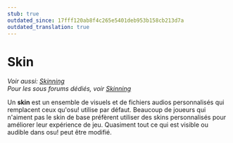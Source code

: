 ```yaml
---
stub: true
outdated_since: 17fff120ab8f4c265e5401deb953b158cb213d7a
outdated_translation: true
---
```


# Skin

*Voir aussi: [Skinning](/wiki/Skinning)*\
*Pour les sous forums dédiés, voir [Skinning](https://osu.ppy.sh/community/forums/15)*

Un **skin** est un ensemble de visuels et de fichiers audios personnalisés qui remplacent ceux qu'osu! utilise par défaut. Beaucoup de joueurs qui n'aiment pas le skin de base préfèrent utiliser des skins personnalisés pour améliorer leur expérience de jeu. Quasiment tout ce qui est visible ou audible dans osu! peut être modifié.
